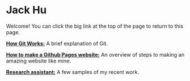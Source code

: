 # Jack Hu

Welcome! You can click the big link at the top of the page to return to this page.


[**How Git Works:**](https://jhu12.github.io/git_tutorial.html) A brief explanation of Git.

[**How to make a Github Pages website:**](https://jhu12.github.io/github_pages_tutorial.html) An overview of steps to making an amazing website like mine.

[**Research assistant:**](https://jhu12.github.io/projects/list.html) A few samples of my recent work.
